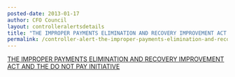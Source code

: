 ```yaml
---
posted-date: 2013-01-17
author: CFO Council
layout: controlleralertsdetails
title: "THE IMPROPER PAYMENTS ELIMINATION AND RECOVERY IMPROVEMENT ACT AND THE DO NOT PAY INITIATIVE"
permalink: /controller-alert-the-improper-payments-elimination-and-recovery-improvement-act-and-the-do-not-pay-initiative-1.17.13/
---
```


[THE IMPROPER PAYMENTS ELIMINATION AND RECOVERY IMPROVEMENT ACT AND THE DO NOT PAY INITIATIVE]({{site.baseurl}}/assets/files/Controller-Alert-The-Improper-Payments-Elimination-and-Recovery-Improvement-Act-and-the-Do-Not-Pay-Initiative-1.17.13.pdf)
